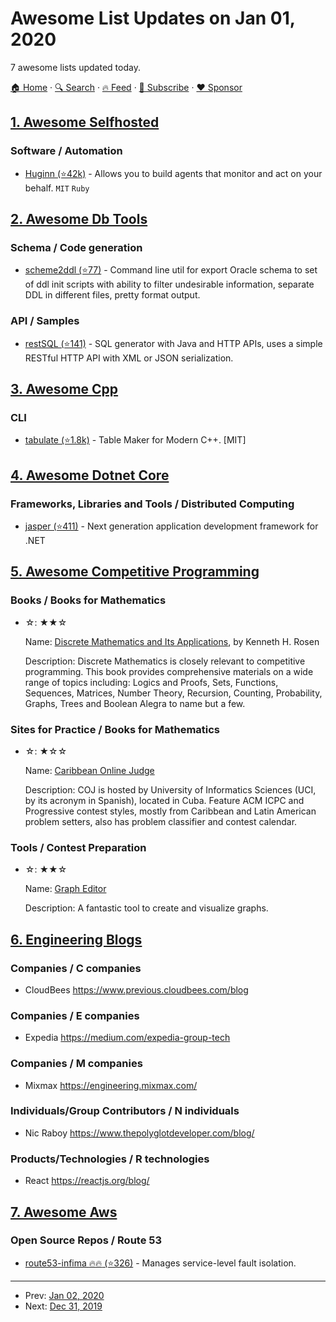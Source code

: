 # Awesome List Updates on Jan 01, 2020

7 awesome lists updated today.

[🏠 Home](/README.md) · [🔍 Search](https://www.trackawesomelist.com/search/) · [🔥 Feed](https://www.trackawesomelist.com/rss.xml) · [📮 Subscribe](https://trackawesomelist.us17.list-manage.com/subscribe?u=d2f0117aa829c83a63ec63c2f&id=36a103854c) · [❤️  Sponsor](https://github.com/sponsors/theowenyoung)



## [1. Awesome Selfhosted](/content/awesome-selfhosted/awesome-selfhosted/README.md)

### Software / Automation

*   [Huginn (⭐42k)](https://github.com/huginn/huginn) - Allows you to build agents that monitor and act on your behalf. `MIT` `Ruby`

## [2. Awesome Db Tools](/content/mgramin/awesome-db-tools/README.md)

### Schema / Code generation

*   [scheme2ddl (⭐77)](https://github.com/qwazer/scheme2ddl) - Command line util for export Oracle schema to set of ddl init scripts with ability to filter undesirable information, separate DDL in different files, pretty format output.

### API / Samples

*   [restSQL (⭐141)](https://github.com/restsql/restsql) - SQL generator with Java and HTTP APIs, uses a simple RESTful HTTP API with XML or JSON serialization.

## [3. Awesome Cpp](/content/fffaraz/awesome-cpp/README.md)

### CLI

*   [tabulate (⭐1.8k)](https://github.com/p-ranav/tabulate) - Table Maker for Modern C++. \[MIT]

## [4. Awesome Dotnet Core](/content/thangchung/awesome-dotnet-core/README.md)

### Frameworks, Libraries and Tools / Distributed Computing

*   [jasper (⭐411)](https://github.com/JasperFx/jasper) - Next generation application development framework for .NET

## [5. Awesome Competitive Programming](/content/lnishan/awesome-competitive-programming/README.md)

### Books / Books for Mathematics

- ☆: ★★☆

  Name: [Discrete Mathematics and Its Applications](https://www.amazon.com/Discrete-Mathematics-Applications-Kenneth-Rosen/dp/0072899050), by Kenneth H. Rosen

  Description: Discrete Mathematics is closely relevant to competitive programming. This book provides comprehensive materials on a wide range of topics including: Logics and Proofs, Sets, Functions, Sequences, Matrices, Number Theory, Recursion, Counting, Probability, Graphs, Trees and Boolean Alegra to name but a few.



### Sites for Practice / Books for Mathematics

- ☆: ★☆☆

  Name: [Caribbean Online Judge](http://coj.uci.cu/index.xhtml)

  Description: COJ is hosted by University of Informatics Sciences (UCI, by its acronym in Spanish), located in Cuba. Feature ACM ICPC and Progressive contest styles, mostly from Caribbean and Latin American problem setters, also has problem classifier and contest calendar.



### Tools / Contest Preparation

- ☆: ★★☆

  Name: [Graph Editor](https://csacademy.com/app/graph_editor/)

  Description: A fantastic tool to create and visualize graphs.



## [6. Engineering Blogs](/content/kilimchoi/engineering-blogs/README.md)

### Companies / C companies

*   CloudBees <https://www.previous.cloudbees.com/blog>

### Companies / E companies

*   Expedia <https://medium.com/expedia-group-tech>

### Companies / M companies

*   Mixmax <https://engineering.mixmax.com/>

### Individuals/Group Contributors / N individuals

*   Nic Raboy <https://www.thepolyglotdeveloper.com/blog/>

### Products/Technologies / R technologies

*   React <https://reactjs.org/blog/>

## [7. Awesome Aws](/content/donnemartin/awesome-aws/README.md)

### Open Source Repos / Route 53

*   [route53-infima :fire::fire: (⭐326)](https://github.com/awslabs/route53-infima) - Manages service-level fault isolation.

---

- Prev: [Jan 02, 2020](/content/2020/01/02/README.md)
- Next: [Dec 31, 2019](/content/2019/12/31/README.md)
